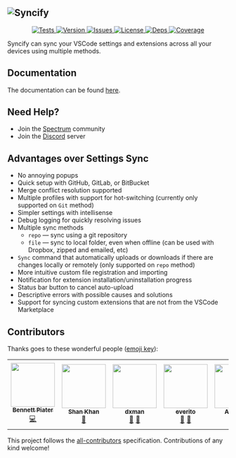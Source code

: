 ## ![Syncify][img:banner]

<p align="center">
  <a href="https://github.com/arnohovhannisyan/vscode-syncify/actions">
    <img src="https://img.shields.io/github/workflow/status/arnohovhannisyan/vscode-syncify/Tests" alt="Tests">
  </a>
  <a href="https://marketplace.visualstudio.com/items?itemName=arnohovhannisyan.syncify">
    <img src="https://img.shields.io/visual-studio-marketplace/v/arnohovhannisyan.syncify" alt="Version">
  </a>
  <a href="https://github.com/arnohovhannisyan/vscode-syncify/issues">
    <img src="https://img.shields.io/github/issues/arnohovhannisyan/vscode-syncify" alt="Issues">
  </a>
  <a href="https://github.com/arnohovhannisyan/vscode-syncify/blob/master/LICENSE">
    <img src="https://img.shields.io/github/license/arnohovhannisyan/vscode-syncify" alt="License">
  </a>
  <a href="https://david-dm.org/arnohovhannisyan/vscode-syncify">
    <img src="https://img.shields.io/david/arnohovhannisyan/vscode-syncify" alt="Deps">
  </a>
  <a href="https://codecov.io/gh/arnohovhannisyan/vscode-syncify">
    <img src="https://img.shields.io/codecov/c/github/arnohovhannisyan/vscode-syncify" alt="Coverage">
  </a>
</p>

Syncify can sync your VSCode settings and extensions across all your devices using multiple methods.

## Documentation

The documentation can be found [here][link:docs].

## Need Help?

- Join the [Spectrum][link:spectrum] community
- Join the [Discord][link:discord] server

## Advantages over Settings Sync

- No annoying popups
- Quick setup with GitHub, GitLab, or BitBucket
- Merge conflict resolution supported
- Multiple profiles with support for hot-switching (currently only supported on `Git` method)
- Simpler settings with intellisense
- Debug logging for quickly resolving issues
- Multiple sync methods
  - `repo` — sync using a git repository
  - `file` — sync to local folder, even when offline (can be used with Dropbox, zipped and emailed, etc)
- `Sync` command that automatically uploads or downloads if there are changes locally or remotely (only supported on `repo` method)
- More intuitive custom file registration and importing
- Notification for extension installation/uninstallation progress
- Status bar button to cancel auto-upload
- Descriptive errors with possible causes and solutions
- Support for syncing custom extensions that are not from the VSCode Marketplace

## Contributors

Thanks goes to these wonderful people ([emoji key](https://allcontributors.org/docs/en/emoji-key)):

<!-- ALL-CONTRIBUTORS-LIST:START - Do not remove or modify this section -->
<!-- prettier-ignore-start -->
<!-- markdownlint-disable -->
<table>
  <tr>
    <td align="center"><a href="http://bennett.piater.name"><img src="https://avatars3.githubusercontent.com/u/1181744?v=4" width="100px;" alt=""/><br /><sub><b>Bennett Piater</b></sub></a><br /><a href="https://github.com/arnohovhannisyan/vscode-syncify/commits?author=clawoflight" title="Code">💻</a></td>
    <td align="center"><a href="http://shanalikhan.github.io"><img src="https://avatars0.githubusercontent.com/u/8774556?v=4" width="100px;" alt=""/><br /><sub><b>Shan Khan</b></sub></a><br /><a href="#ideas-shanalikhan" title="Ideas, Planning, & Feedback">🤔</a></td>
    <td align="center"><a href="https://github.com/dxman"><img src="https://avatars2.githubusercontent.com/u/10678981?v=4" width="100px;" alt=""/><br /><sub><b>dxman</b></sub></a><br /><a href="#userTesting-dxman" title="User Testing">📓</a> <a href="https://github.com/arnohovhannisyan/vscode-syncify/issues?q=author%3Adxman" title="Bug reports">🐛</a></td>
    <td align="center"><a href="https://github.com/everito"><img src="https://avatars3.githubusercontent.com/u/31976784?v=4" width="100px;" alt=""/><br /><sub><b>everito</b></sub></a><br /><a href="#userTesting-everito" title="User Testing">📓</a> <a href="https://github.com/arnohovhannisyan/vscode-syncify/issues?q=author%3Aeverito" title="Bug reports">🐛</a></td>
    <td align="center"><a href="https://allenyllee.gitlab.io/"><img src="https://avatars3.githubusercontent.com/u/3991134?v=4" width="100px;" alt=""/><br /><sub><b>Allen.YL</b></sub></a><br /><a href="#userTesting-allenyllee" title="User Testing">📓</a></td>
    <td align="center"><a href="http://frank.hommers.nl/"><img src="https://avatars2.githubusercontent.com/u/7355878?v=4" width="100px;" alt=""/><br /><sub><b>Frank Hommers</b></sub></a><br /><a href="https://github.com/arnohovhannisyan/vscode-syncify/issues?q=author%3Afrankhommers" title="Bug reports">🐛</a></td>
    <td align="center"><a href="https://github.com/nawordar"><img src="https://avatars2.githubusercontent.com/u/26769700?v=4" width="100px;" alt=""/><br /><sub><b>Cezary Drożak</b></sub></a><br /><a href="#ideas-nawordar" title="Ideas, Planning, & Feedback">🤔</a></td>
  </tr>
</table>

<!-- markdownlint-enable -->
<!-- prettier-ignore-end -->

<!-- ALL-CONTRIBUTORS-LIST:END -->

This project follows the [all-contributors](https://github.com/all-contributors/all-contributors) specification. Contributions of any kind welcome!

[link:docs]: https://arnohovhannisyan.space/vscode-syncify
[link:spectrum]: https://spectrum.chat/vscode-syncify
[link:discord]: https://discord.gg/DwFKj57
[img:banner]: https://arnohovhannisyan.space/vscode-syncify/img/banner.jpg
